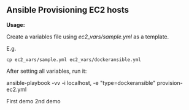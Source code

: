 ## Ansible Provisioning EC2 hosts

**Usage:**

Create a variables file using *ec2_vars/sample.yml* as a template.

E.g. 

    cp ec2_vars/sample.yml ec2_vars/dockeransible.yml
    
After setting all variables, run it:

ansible-playbook -vv -i localhost, -e "type=dockeransible" provision-ec2.yml

First demo
2nd demo
